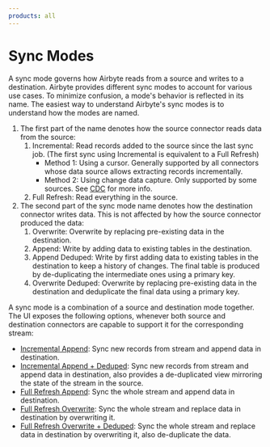 ```yaml
---
products: all
---
```


# Sync Modes

A sync mode governs how Airbyte reads from a source and writes to a destination. Airbyte provides different sync modes to account for various use cases. To minimize confusion, a mode's behavior is reflected in its name. The easiest way to understand Airbyte's sync modes is to understand how the modes are named.

1. The first part of the name denotes how the source connector reads data from the source:
   1. Incremental: Read records added to the source since the last sync job. \(The first sync using Incremental is equivalent to a Full Refresh\)
      - Method 1: Using a cursor. Generally supported by all connectors whose data source allows extracting records incrementally.
      - Method 2: Using change data capture. Only supported by some sources. See [CDC](../../../understanding-airbyte/cdc.md) for more info.
   2. Full Refresh: Read everything in the source.
2. The second part of the sync mode name denotes how the destination connector writes data. This is not affected by how the source connector produced the data:
   1. Overwrite: Overwrite by replacing pre-existing data in the destination.
   2. Append: Write by adding data to existing tables in the destination.
   3. Append Deduped: Write by first adding data to existing tables in the destination to keep a history of changes. The final table is 
      produced by de-duplicating the intermediate ones using a primary key.
   4. Overwrite Deduped: Overwrite by replacing pre-existing data in the destination and deduplicate the final data using a primary key.

A sync mode is a combination of a source and destination mode together. The UI exposes the following options, whenever both source and destination connectors are capable to support it for the corresponding stream:

- [Incremental Append](./incremental-append.md): Sync new records from stream and append data in destination.
- [Incremental Append + Deduped](./incremental-append-deduped.md): Sync new records from stream and append data in destination, also provides a de-duplicated view mirroring the state of the stream in the source.
- [Full Refresh Append](./full-refresh-append.md): Sync the whole stream and append data in destination.
- [Full Refresh Overwrite](./full-refresh-overwrite.md): Sync the whole stream and replace data in destination by overwriting it.
- [Full Refresh Overwrite + Deduped](./full-refresh-overwrite-deduped.md): Sync the whole stream and replace data in destination by overwriting it, also de-duplicate the data.
